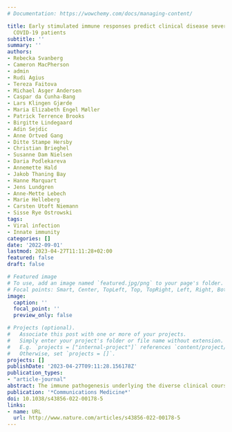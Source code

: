 ```yaml
---
# Documentation: https://wowchemy.com/docs/managing-content/

title: Early stimulated immune responses predict clinical disease severity in hospitalized
  COVID-19 patients
subtitle: ''
summary: ''
authors:
- Rebecka Svanberg
- Cameron MacPherson
- admin
- Rudi Agius
- Tereza Faitova
- Michael Asger Andersen
- Caspar da Cunha-Bang
- Lars Klingen Gjærde
- Maria Elizabeth Engel Møller
- Patrick Terrence Brooks
- Birgitte Lindegaard
- Adin Sejdic
- Anne Ortved Gang
- Ditte Stampe Hersby
- Christian Brieghel
- Susanne Dam Nielsen
- Daria Podlekareva
- Annemette Hald
- Jakob Thaning Bay
- Hanne Marquart
- Jens Lundgren
- Anne-Mette Lebech
- Marie Helleberg
- Carsten Utoft Niemann
- Sisse Rye Ostrowski
tags:
- Viral infection
- Innate immunity
categories: []
date: '2022-09-01'
lastmod: 2023-04-27T11:11:28+02:00
featured: false
draft: false

# Featured image
# To use, add an image named `featured.jpg/png` to your page's folder.
# Focal points: Smart, Center, TopLeft, Top, TopRight, Left, Right, BottomLeft, Bottom, BottomRight.
image:
  caption: ''
  focal_point: ''
  preview_only: false

# Projects (optional).
#   Associate this post with one or more of your projects.
#   Simply enter your project's folder or file name without extension.
#   E.g. `projects = ["internal-project"]` references `content/project/deep-learning/index.md`.
#   Otherwise, set `projects = []`.
projects: []
publishDate: '2023-04-27T09:11:28.156178Z'
publication_types:
- "article-journal"
abstract: The immune pathogenesis underlying the diverse clinical course of COVID-19 is poorly understood. Currently, there is an unmet need in daily clinical practice for early   biomarkers and improved risk stratification tools to help identify and monitor COVID-19 patients at risk of severe disease. We performed longitudinal assessment of stimulated immune responses in 30 patients hospitalized with COVID-19. We used the TruCulture whole-blood ligand-stimulation assay applying standardized stimuli to activate distinct immune pathways, allowing quantification of cytokine responses. We further characterized immune cell subsets by flow cytometry and used this deep immunophenotyping data to map the course of clinical disease within and between patients. Here we demonstrate impairments in innate immune response pathways at time of COVID-19 hospitalization that are associated with the development of severe disease. We show that these impairments are transient in those discharged from hospital, as illustrated by functional and cellular immune reconstitution. Specifically, we identify lower levels of LPS-stimulated IL-1β, and R848-stimulated IL-12 and IL-17A, at hospital admission to be significantly associated with increasing COVID-19 disease severity during hospitalization. Furthermore, we propose a stimulated immune response signature for predicting risk of developing severe or critical COVID-19 disease at time of hospitalization, to validate in larger cohorts. We identify early impairments in innate immune responses that are associated with subsequent COVID-19 disease severity. Our findings provide basis for early identification of patients at risk of severe disease which may have significant implications for the early management of patients hospitalized with COVID-19.
publication: '*Communications Medicine*'
doi: 10.1038/s43856-022-00178-5
links:
- name: URL
  url: http://www.nature.com/articles/s43856-022-00178-5
---
```

